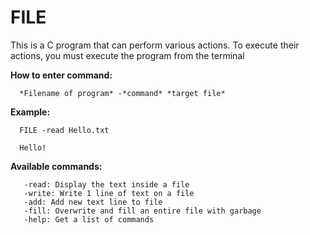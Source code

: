 # FILE
This is a C program that can perform various actions. 
To execute their actions, you must execute the program from the terminal


**How to enter command:**
```
  *Filename of program* -*command* *target file*
```
**Example:**
```
  FILE -read Hello.txt
  
  Hello!
```
**Available commands:**
```
   -read: Display the text inside a file
   -write: Write 1 line of text on a file
   -add: Add new text line to file
   -fill: Overwrite and fill an entire file with garbage
   -help: Get a list of commands
```
